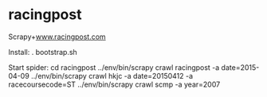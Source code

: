 # racingpost
Scrapy+www.racingpost.com

Install:
. bootstrap.sh

Start spider:
cd racingpost
../env/bin/scrapy crawl racingpost -a date=2015-04-09
../env/bin/scrapy crawl hkjc -a date=20150412 -a racecoursecode=ST
../env/bin/scrapy crawl scmp -a year=2007